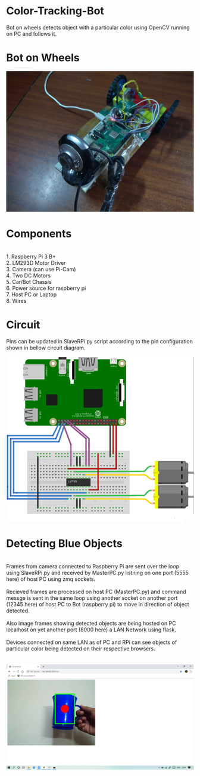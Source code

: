 # Color-Tracking-Bot
Bot on wheels detects object with a particular color using OpenCV running on PC and follows it.
# Bot on Wheels
<img src="https://github.com/SahilVerma0651/Color-Tracking-Bot/blob/master/Bot.jpg" /><br/>
# Components
<br/>1. Raspberry Pi 3 B+
<br/>2. LM293D Motor Driver
<br/>3. Camera (can use Pi-Cam)
<br/>4. Two DC Motors
<br/>5. Car/Bot Chassis
<br/>6. Power source for raspberry pi
<br/>7. Host PC or Laptop
<br/>8. Wires<br/>
# Circuit
Pins can be updated in SlaveRPi.py script according to the pin configuration shown in bellow circuit diagram.
<br/><br/><img src="https://github.com/SahilVerma0651/Color-Tracking-Bot/blob/master/Circuit.jpg"/><br/>
# Detecting Blue Objects
<br/>Frames from camera connected to Raspberry Pi are sent over the loop using SlaveRPi.py and received by MasterPC.py listning on one port (5555 here) of host PC using zmq sockets.
<br/><br/>Recieved frames are processed on host PC (MasterPC.py) and command messge is sent in the same loop using another socket on another port (12345 here) of host PC to Bot (raspberry pi) to move in direction of object detected.
<br/><br/>Also image frames showing detected objects are being hosted on PC localhost on yet another port (8000 here) a LAN Network using flask.
<br/><br/>Devices connected on same LAN as of PC and RPi can see objects of particular color being detected on their respective browsers.
<br/><br/><br/><img src="https://github.com/SahilVerma0651/Color-Tracking-Bot/blob/master/Blue%20Color%20Detect.png"/><br/>

